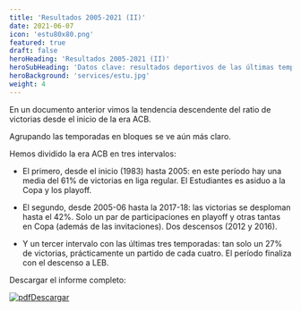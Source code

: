 ```yaml
---
title: 'Resultados 2005-2021 (II)'
date: 2021-06-07
icon: 'estu80x80.png'
featured: true
draft: false
heroHeading: 'Resultados 2005-2021 (II)'
heroSubHeading: 'Datos clave: resultados deportivos de las últimas temporadas'
heroBackground: 'services/estu.jpg'
weight: 4
---
```


En un documento anterior vimos la tendencia descendente del ratio de victorias desde el inicio de la era ACB.

Agrupando las temporadas en bloques se ve aún más claro.

Hemos dividido la era ACB en tres intervalos:

* El primero, desde el inicio (1983) hasta 2005: en este período hay una media del 61% de victorias en liga regular. El Estudiantes es asiduo a la Copa y los playoff.

* El segundo, desde 2005-06 hasta la 2017-18: las victorias se desploman hasta el 42%. Solo un par de participaciones en playoff y otras tantas en Copa (además de las invitaciones). Dos descensos (2012 y 2016).

* Y un tercer intervalo con las últimas tres temporadas: tan solo un 27% de victorias, prácticamente un partido de cada cuatro. El período finaliza con el descenso a LEB.

Descargar el informe completo:

[![pdf](/services/pdf-icon.png)Descargar](/docs/resultados_deportivos_ii.pdf)


<!-- {{< image src="/img/ratio_victorias_ii.png" alt="Ratio de victorias por bloques de temporadas" >}}-->